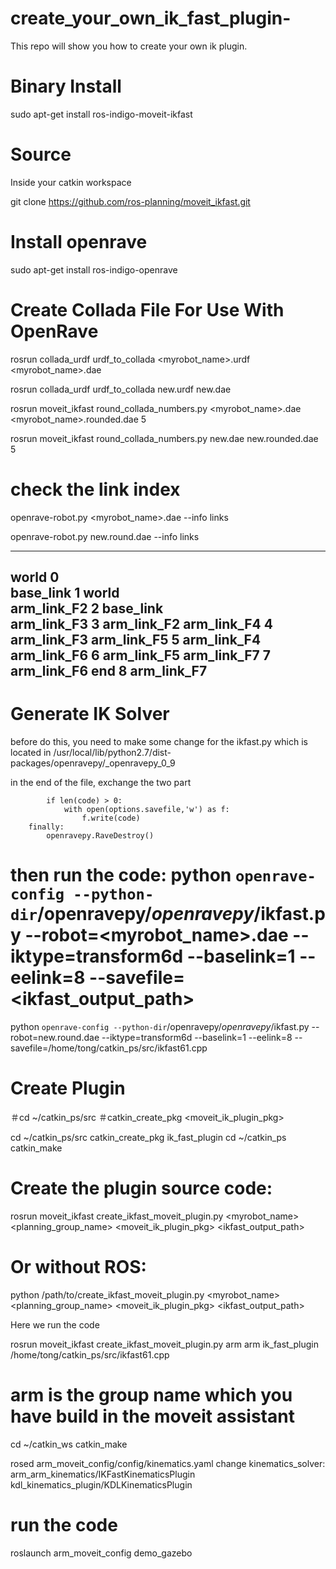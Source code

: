 # create_your_own_ik_fast_plugin-
This repo will show you how to create your own ik plugin.

# Binary Install

sudo apt-get install ros-indigo-moveit-ikfast

# Source

Inside your catkin workspace

git clone https://github.com/ros-planning/moveit_ikfast.git

# Install openrave

sudo apt-get install ros-indigo-openrave

# Create Collada File For Use With OpenRave
rosrun collada_urdf urdf_to_collada <myrobot_name>.urdf <myrobot_name>.dae

rosrun collada_urdf urdf_to_collada new.urdf new.dae

rosrun moveit_ikfast round_collada_numbers.py <myrobot_name>.dae <myrobot_name>.rounded.dae 5

rosrun moveit_ikfast round_collada_numbers.py new.dae new.rounded.dae 5

# check the link index
openrave-robot.py <myrobot_name>.dae --info links

openrave-robot.py new.round.dae --info links

-----------------------------
world       0                
base_link   1     world      
arm_link_F2 2     base_link  
arm_link_F3 3     arm_link_F2
arm_link_F4 4     arm_link_F3
arm_link_F5 5     arm_link_F4
arm_link_F6 6     arm_link_F5
arm_link_F7 7     arm_link_F6
end         8     arm_link_F7
-----------------------------

# Generate IK Solver
before do this, you need to make some change for the ikfast.py which is located in /usr/local/lib/python2.7/dist-packages/openravepy/_openravepy_0_9

in the end of the file, exchange the two part

            if len(code) > 0:
                with open(options.savefile,'w') as f:
                    f.write(code)
        finally:
            openravepy.RaveDestroy()

# then run the code: python `openrave-config --python-dir`/openravepy/_openravepy_/ikfast.py --robot=<myrobot_name>.dae --iktype=transform6d --baselink=1 --eelink=8 --savefile=<ikfast_output_path>

python `openrave-config --python-dir`/openravepy/_openravepy_/ikfast.py --robot=new.round.dae --iktype=transform6d --baselink=1 --eelink=8 --savefile=/home/tong/catkin_ps/src/ikfast61.cpp

# Create Plugin

＃cd ~/catkin_ps/src
＃catkin_create_pkg <moveit_ik_plugin_pkg>

cd ~/catkin_ps/src
catkin_create_pkg ik_fast_plugin
cd ~/catkin_ps
catkin_make

# Create the plugin source code:

rosrun moveit_ikfast create_ikfast_moveit_plugin.py <myrobot_name> <planning_group_name> <moveit_ik_plugin_pkg> <ikfast_output_path>

# Or without ROS:

python /path/to/create_ikfast_moveit_plugin.py <myrobot_name> <planning_group_name> <moveit_ik_plugin_pkg> <ikfast_output_path>

Here we run the code

rosrun moveit_ikfast create_ikfast_moveit_plugin.py arm arm ik_fast_plugin /home/tong/catkin_ps/src/ikfast61.cpp
# arm is the group name which you have build in the moveit assistant

cd ~/catkin_ws
catkin_make

rosed arm_moveit_config/config/kinematics.yaml
change kinematics_solver: arm_arm_kinematics/IKFastKinematicsPlugin
kdl_kinematics_plugin/KDLKinematicsPlugin
# run the code
roslaunch arm_moveit_config demo_gazebo
